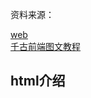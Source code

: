 资料来源：

[web](https://github.com/qianguyihao/Web)<br/>
[千古前端图文教程](https://web.qianguyihao.com/)

## html介绍

